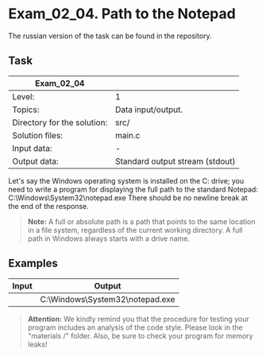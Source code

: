 # Exam_02_04. Path to the Notepad 
The russian version of the task can be found in the repository.

## Task

| Exam_02_04 | |
| ------ | ------ |
| Level: | 1 |
| Topics: | Data input/output. |
| Directory for the solution: | src/ |
| Solution files: | main.c |
| Input data: | - |
| Output data: | Standard output stream (stdout) |

Let's say the Windows operating system is installed on the C: drive; you need to write a program for displaying the full path to the standard Notepad: C:\Windows\System32\notepad.exe
There should be no newline break at the end of the response.

> **Note:** A full or absolute path is a path that points to the same location in a file system, regardless of the current working directory. A full path in Windows always starts with a drive name.

## Examples

| Input | Output |
| ------ | ------ |
| | C:\Windows\System32\notepad.exe |

> **Attention:** We kindly remind you that the procedure for testing your program includes an analysis of the code style. Please look in the "materials /" folder. Also, be sure to check your program for memory leaks!
